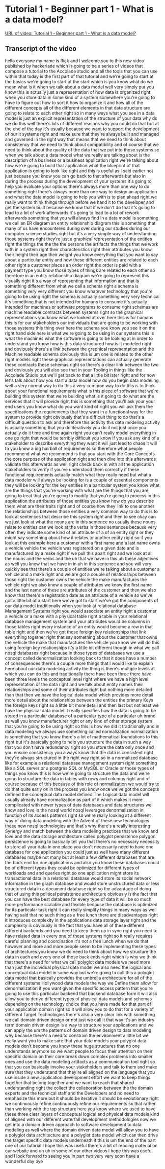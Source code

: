 
# Tutorial 1 - Beginner part 1 - What is a data model?

[URL of video: Tutorial 1 - Beginner part 1 - What is a data model?](https://community.hackolade.com/slides/slide/part-1-what-is-a-data-model-3?fullscreen=1)

## Transcript of the video

hello everyone my name is Rick and I welcome you to this new video published by hackerlade which is going to be a series of videos that compose a tutorial to the Accolade studio and all the tools that you can use within that today is the first part of that tutorial and we're going to start at the basics we're going to start at the start which is you know what do we mean what is it when we talk about a data model well very simply put you know this is actually just a representation of how data is organized right when you store data in some kind of a system somewhere you're going to have to figure out how to sort it how to organize it and how all of the different concepts all of the different elements in that data structure are going to relate to each other right so in many ways what you see in a data model is just an explicit representation of the structure of your data why do we do this well there's lots of different reasons why you could do that but at the end of the day it's usually because we want to support the development of our it systems right and make sure that they're always built and managed and governed in the right way that means that we need to think about consistency that we need to think about compatibility and of course that we need to think about the quality of the data that we put into those systems so when we talk about a data model what we really are talking about is the description of a business or a business application right we're talking about how we're going to build that application what the blueprint of that application is going to look like right and this is useful as I said earlier not just because you know you can go back to that afterwards but also in during the process during the development of your systems it's going to help you evaluate your options there's always more than one way to do something right there's always more than one way to design an application and what the data model is going to help you with is to plan ahead right we really want to think things through before we hand it to the developer and get the system built because we know that if we don't do that it's going to lead to a lot of work afterwards it's going to lead to a lot of rework afterwards something that you will always find in a data model is something we call an ER diagram an entity relationship diagram this is something that many of us have encountered during over during our studies during our computer science studies right but it's a very simple way of understanding those systems right they're just a graphical representation of the entities right the things the the the the persons the artifacts the things that we work with in a system right their characteristics right their attributes you know their height their age their weight you know everything that you want to say about a particular entity and how these different entities are related to each other right a customer places an order right the order is paid with a payment type you know those types of things are related to each other so therefore in an entity relationship diagram we're going to represent this visually right it's a way of representing that information and that is something different from what we call a schema right a schema is something very very different you know whatever technology that you're going to be using right the schema is actually something very very technical it's something that is not intended for humans to consume it's actually intended for machines or software programs to consume right schemas are machine readable contracts between systems right so the graphical representations you know what we looked at over here this is for humans this is for our stakeholders our individuals that are going to be working with those systems this thing over here the schema you know you see it on the right hand side here is what we're going to be using in our systems this is what the machines what the software is going to be looking at in order to understand you know how is this data structured how is it modeled right and obviously there's a link between the graphical representation and the Machine readable schema obviously this is um one is related to the other right models right these graphical representations can actually generate these contracts these schemas right so there's a clear link between the two and obviously you will also see that in your Tooling in things like the Accolade Studio but we'll get back to that a little bit later right and for now let's talk about how you start a data model how do you begin data modeling well a very normal way to do this a very common way to do this is to think about your functional requirements what is this piece of software that we're building this system that we're building what is it going to do what are the services that it will provide right this is something that you'll ask your your end users you know what do you want kind of right you will ask them the specifications the requirements that they want in a functional way for the system to provide right obviously that's a difficult thing to do that's a difficult question to ask and therefore this activity this data modeling activity is usually something that you do iteratively you do it not just once you actually do it time and time again right you can't really model everything in one go right that would be terribly difficult you know if you ask any kind of a stakeholder to describe everything they want it will just lead to chaos it will to you know a big hairball of requirements so therefore what people recommend what we recommend is that you start with the Core Concepts the core purpose of the application right and then dive into this afterwards validate this afterwards as well right check back in with all the application stakeholders to verify if you've understood them correctly if these functional requirements actually match what they really need but what a data modeler will always be looking for is a couple of essential components they will be looking for the key entities in a particular system you know what are the things that you're working with what are the things that you are going to treat that you're going to modify that you're going to process in this application the attributes of those entities you know how do you describe them what are their traits right and of course how they link to one another the relationships between those entities a very common way to do this is to look at sentences that describe this system right and then to see okay can we just look at what the nouns are in this sentence no usually these nouns relate to entities can we look at the verbs in those sentences because very often they indicate some kind of an attribute of a of an entity right or they might say something about how it relates to another entity right so if you look at this example here a customer with a first name and a last name owns a vehicle vehicle the vehicle was registered on a given date and is manufactured by a make right if we pull this apart right and we look at all the nouns and the verbs and the uh that we have in this uh these adjectives as well you know that we have in in uh in this sentence and you will very quickly see that there's a couple of entities we're talking about a customer a vehicle and a make right and we are got a couple of relationships between those right the customer owns the vehicle the make manufactures the vehicle right we also know a couple of attributes we know the first name and the last name of these are attributes of the customer and then we also know that there's a registration date as an attribute of a vehicle so we've got a little bit of a start here we've got to start we've got the components of our data model traditionally when you look at relational database Management Systems right you would associate an entity right a customer a vehicle or a make with a physical table right a table in your relational database management system and your attributes would be columns in those tables right every instance of an entity would become a row in that table right and then we've got these foreign key relationships that link everything together right that say something about the customer that owns the vehicle the make that manufactures the vehicle you know we will do this using foreign key relationships it's a little bit different though in what we call nosql databases right because in those types of databases we use a concept called denormalization looking back to that it does have a number of consequences there's a couple more things that I would like to explain here about our data modeling activity the thing is there's multiple levels at which you can do this and traditionally there have been three there have been three levels the conceptual level right where we have a high level representation of the data right and we talk about entity names their relationships and some of their attributes right but nothing more detailed than that then we have the logical data model which provides more detail more detail about the relationships between the entities the primary Keys the foreign keys right so a little bit more detail and then last but not least we have the physical data model it really specifies how the data is going to be stored in a particular database of a particular type of a particular uh brand as well you know manufacturer right or any kind of other storage system that you're going to be using right so this is how we did it traditionally and in data modeling we always use something called normalization normalization is something that you know there's a lot of mathematical foundations to this right but it's basically going to help you structure the data in such a way that you don't have redundancy right so you store the data only once and you ensure consistency you always know that the data is consistent right they're always structured in the right way right so in a normalized database like for example a relational database management system right something like a SQL server or a postgres SQL or MySQL or Oracle or those types of things you know this is how we're going to structure the data and we're going to structure the data in tables with rows and columns right and of course because of this because of this role of normalization we would try to do that quite early on in the process you know once we've got the concepts defined the conceptual data model defined The Logical data model will usually already have normalization as part of it which makes it more complicated with newer types of data databases and data structures we know and love in the nosql world nosql leverages denormalization in function of its access patterns right so we're really looking at a different way of doing data modeling with the Advent of these new technologies these new nosql technologies and that's why there's a really interesting Synergy and match between the data modeling practices that we know and love and the data storage architecture called polyglot persistence polygon persistence is going to basically tell you that there's no necessary necessity to store all your data in one place you don't necessarily need to have one database for one application you could just as well have many different databases maybe not many but at least a few different databases that are the back end for one applications and also you know these databases could be of different types they could be optimized for different types of workloads and and queries right so one application might store its transactional data in a relational database would store its social network information in the graph database and would store unstructured data or less structured data in a document database right so the advantage of doing that of using this political persistence architecture obviously is the fact that you can have the best database for every type of data it will be so much more performance scalable and flexible because the database is optimized for its particular task right it can really simplify things in many ways as well having said that no such thing as a free lunch there are disadvantages right it introduces complexity in the applications data storage layer right and the complexity is obviously in the fact that you have all of these different different backends and you need to keep them up in sync right you need to have related data in every one of those systems right so it really requires careful planning and coordination it's not a free lunch when we do that however and more and more people seem to be implementing these types of architectures you know we do need to think about how we structure the data in each and every one of those back ends right which is why we think that there's a need for what we call polyglot data models we need more than just the individual physical data model we also need the logical and conceptual data model in some way but we're going to call this a polyglot data model that basically provides the umbrella architecture for all of the different systems Hollywood data models the way we Define them allow for denormalization if you want given the specific access pattern that you're going to use this particular backend that backend database form it will also allow you to derive different types of physical data models and schemas depending on the technology choice that you have made for that part of your application domain right so it will allow you to do that for a variety of different Target Technologies there's also a very clear link with something we call domain driven design or not just we call it that way it's an industry term domain driven design is a way to structure your applications and we can apply the um the patterns of domain driven design to data modeling why because there's a need to constrain the environment a little bit we really want you to make sure that your data models your polyglot data models don't become you know these huge structures that no one understands anymore so we want people to focus their attention on their specific domain on their core break down complex problems into smaller ones and use the data modeling artifacts as a communication tool right so that you can basically involve your stakeholders and talk to them and make sure that they understand that they're all aligned on the language that you use inside a new application development effort we want to keep things together that belong together and we want to reach that shared understanding right the collect the collaboration between the the domain experts and the technical staff and the Developers and no need to emphasize this more but it should be iterative it should be evolutionary right we continuously refine continuously refine our requirements so that rather than working with the top structure here you know where we used to have these three clear layers of conceptual logical and physical data models kind of aligned with our different waterfall development methodologies now we get into a domain driven approach to software development to data modeling as well where the domain driven data model will allow you to have a polyglot data architecture and a polyglot data model which can then drive the target specific data models underneath it this is um the end of the part one of our tutorial I hope this was useful there's a lot of reading material on our website and uh uh in some of our other videos I hope this was useful and I look forward to seeing you in part two very very soon have a wonderful day bye